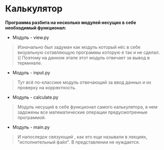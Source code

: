 # Калькулятор
**Программа разбита на несколько модулей несущих в себе необходимый функционал:**

* Модуль - view.py 
> Изначально был задуман как модуль который нёс в себе визуальную сотавляющую программы которую я так и не сделал.(( Поэтому на данном этапе этот модуль отвечает за вывод в терминале. 
* Модуль - input.py
> Тут всё по-классике модуль отвечающий за ввод данных и их проверку на корректность.
* Модуль - calculate.py
> Модуль несущий в себе функционал самого калькулятора, в нем задожены все математические операции предусмотренные программой.
* Модуль - main.py
> И напоследок связующий , как его еще называли в лекциях, "исполнительный файл". В представлении не нуждается.